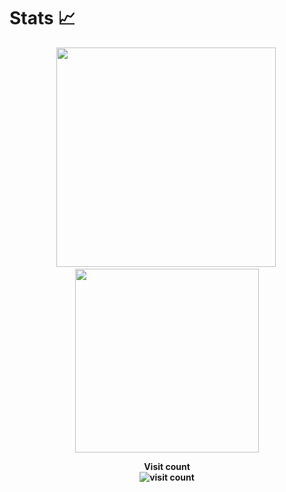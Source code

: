 

# Stats 📈

<p align="center">
<img width=351 src="https://readme-stats-spelljinxer.vercel.app/api?username=PttsDev&theme=dracula&show_icons=true&count_private=true&show_icons=true">&nbsp;<img width=294 src="https://readme-stats-spelljinxer.vercel.app/api/top-langs?username=PttsDev&layout=compact&theme=dracula"/><br>
</p>

<p align="center"> 
  <b>Visit count<b><br>
  <img alt="visit count" src="https://profile-counter.glitch.me/PttsDev/count.svg" />
</p>

